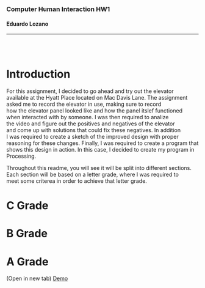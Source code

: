 ### Computer Human Interaction HW1  
#### Eduardo Lozano
---
<br/><br/>

Introduction
===
For this assignment, I decided to go ahead and try out the elevator  
available at the Hyatt Place located on Mac Davis Lane. The assignment  
asked me to record the elevator in use, making sure to record  
how the elevator panel looked like and how the panel itslef functioned  
when interacted with by someone. I was then required to analize  
the video and figure out the positives and negatives of the elevator  
and come up with solutions that could fix these negatives. In addition  
I was required to create a sketch of the improved design with proper  
reasoning for these changes. Finally, I was required to create a program that  
shows this design in action. In this case, I decided to create my program in  
Processing.

Throughout this readme, you will see it will be split into different sections.  
Each section will be based on a letter grade, where I was required to  
meet some criterea in order to achieve that letter grade.

C Grade
===

B Grade
===

A Grade
===


(Open in new tab)
[Demo](https://github.com/elozano2/Basic_Layout)
